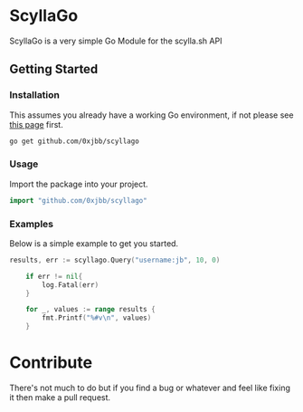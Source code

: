 # ScyllaGo

ScyllaGo is a very simple Go Module for the scylla.sh API
## Getting Started

### Installation 

This assumes you already have a working Go environment, if not please see
[this page](https://golang.org/doc/install) first.

```sh
go get github.com/0xjbb/scyllago
```

### Usage

Import the package into your project.

```go
import "github.com/0xjbb/scyllago"
```

### Examples

Below is a simple example to get you started.

```go
results, err := scyllago.Query("username:jb", 10, 0)

	if err != nil{
		log.Fatal(err)
	}

	for _, values := range results {
		fmt.Printf("%#v\n", values)
	}
```

# Contribute

There's not much to do but if you find a bug or whatever and feel like fixing it then make a pull request.